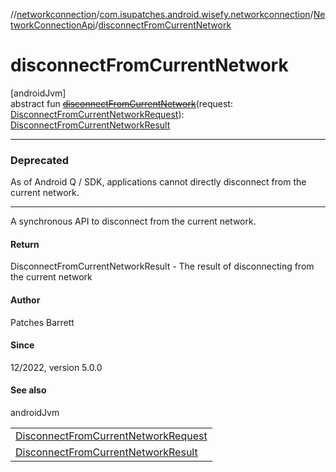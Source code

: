 //[networkconnection](../../../index.md)/[com.isupatches.android.wisefy.networkconnection](../index.md)/[NetworkConnectionApi](index.md)/[disconnectFromCurrentNetwork](disconnect-from-current-network.md)

# disconnectFromCurrentNetwork

[androidJvm]\
abstract fun [~~disconnectFromCurrentNetwork~~](disconnect-from-current-network.md)(request: [DisconnectFromCurrentNetworkRequest](../../com.isupatches.android.wisefy.networkconnection.entities/-disconnect-from-current-network-request/index.md)): [DisconnectFromCurrentNetworkResult](../../com.isupatches.android.wisefy.networkconnection.entities/-disconnect-from-current-network-result/index.md)

---

### Deprecated

As of Android Q / SDK, applications cannot directly disconnect from the current network.

---

A synchronous API to disconnect from the current network.

#### Return

DisconnectFromCurrentNetworkResult - The result of disconnecting from the current network

#### Author

Patches Barrett

#### Since

12/2022, version 5.0.0

#### See also

androidJvm

| |
|---|
| [DisconnectFromCurrentNetworkRequest](../../com.isupatches.android.wisefy.networkconnection.entities/-disconnect-from-current-network-request/index.md) |
| [DisconnectFromCurrentNetworkResult](../../com.isupatches.android.wisefy.networkconnection.entities/-disconnect-from-current-network-result/index.md) |
